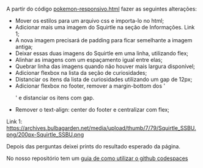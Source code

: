 A partir do código [pokemon-responsivo.html](../2024-03-19-resolucao-atividade-tutorial-code-spaces/pokemon-responsivo.html) fazer as seguintes alterações:

- Mover os estilos para um arquivo css e importa-lo no html;
- Adicionar mais uma imagem do Squirtle na seção de Informações. Link 1;
- A nova imagem precisará de padding para ficar semelhante a imagem antiga;
- Deixar essas duas imagens do Squirtle em uma linha, utilizando flex;
- Alinhar as imagens com um espaçamento igual entre elas;
- Quebrar linha das imagens quando não houver mais largura disponível;
- Adicionar flexbox na lista da seção de curiosidades;
- Distanciar os itens da lista de curiosidades utilizando um gap de 12px;
- Adicionar flexbox no footer, remover a margin-bottom dos '<p>' e distanciar os itens com gap.
- Remover o text-align: center do footer e centralizar com flex;

Link 1: https://archives.bulbagarden.net/media/upload/thumb/7/79/Squirtle_SSBU.png/200px-Squirtle_SSBU.png

Depois das perguntas deixei prints do resultado esperado da página.

No nosso repositório tem um [guia de como utilizar o github codespaces](../2024-03-19-resolucao-atividade-tutorial-code-spaces/codespaces.md)
